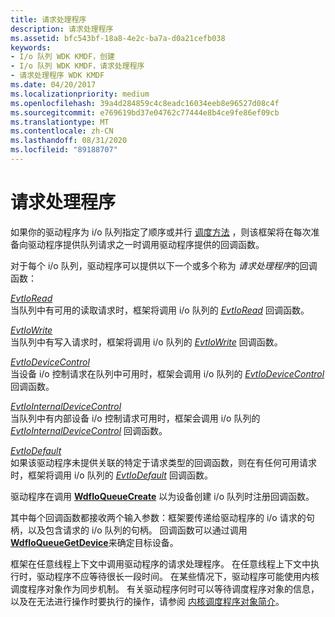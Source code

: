 ```yaml
---
title: 请求处理程序
description: 请求处理程序
ms.assetid: bfc543bf-18a8-4e2c-ba7a-d0a21cefb038
keywords:
- I/o 队列 WDK KMDF，创建
- I/o 队列 WDK KMDF，请求处理程序
- 请求处理程序 WDK KMDF
ms.date: 04/20/2017
ms.localizationpriority: medium
ms.openlocfilehash: 39a4d284859c4c8eadc16034eeb8e96527d08c4f
ms.sourcegitcommit: e769619bd37e04762c77444e8b4ce9fe86ef09cb
ms.translationtype: MT
ms.contentlocale: zh-CN
ms.lasthandoff: 08/31/2020
ms.locfileid: "89188707"
---
```

# <a name="request-handlers"></a>请求处理程序





如果你的驱动程序为 i/o 队列指定了顺序或并行 [调度方法](dispatching-methods-for-i-o-requests.md) ，则该框架将在每次准备向驱动程序提供队列请求之一时调用驱动程序提供的回调函数。

对于每个 i/o 队列，驱动程序可以提供以下一个或多个称为 *请求处理程序*的回调函数：

<a href="" id="evtioread"></a>[*EvtIoRead*](/windows-hardware/drivers/ddi/wdfio/nc-wdfio-evt_wdf_io_queue_io_read)  
当队列中有可用的读取请求时，框架将调用 i/o 队列的 [*EvtIoRead*](/windows-hardware/drivers/ddi/wdfio/nc-wdfio-evt_wdf_io_queue_io_read) 回调函数。

<a href="" id="evtiowrite"></a>[*EvtIoWrite*](/windows-hardware/drivers/ddi/wdfio/nc-wdfio-evt_wdf_io_queue_io_write)  
当队列中有写入请求时，框架将调用 i/o 队列的 [*EvtIoWrite*](/windows-hardware/drivers/ddi/wdfio/nc-wdfio-evt_wdf_io_queue_io_write) 回调函数。

<a href="" id="evtiodevicecontrol"></a>[*EvtIoDeviceControl*](/windows-hardware/drivers/ddi/wdfio/nc-wdfio-evt_wdf_io_queue_io_device_control)  
当设备 i/o 控制请求在队列中可用时，框架会调用 i/o 队列的 [*EvtIoDeviceControl*](/windows-hardware/drivers/ddi/wdfio/nc-wdfio-evt_wdf_io_queue_io_device_control) 回调函数。

<a href="" id="evtiointernaldevicecontrol"></a>[*EvtIoInternalDeviceControl*](/windows-hardware/drivers/ddi/wdfio/nc-wdfio-evt_wdf_io_queue_io_internal_device_control)  
当队列中有内部设备 i/o 控制请求可用时，框架会调用 i/o 队列的 [*EvtIoInternalDeviceControl*](/windows-hardware/drivers/ddi/wdfio/nc-wdfio-evt_wdf_io_queue_io_internal_device_control) 回调函数。

<a href="" id="evtiodefault"></a>[*EvtIoDefault*](/windows-hardware/drivers/ddi/wdfio/nc-wdfio-evt_wdf_io_queue_io_default)  
如果该驱动程序未提供关联的特定于请求类型的回调函数，则在有任何可用请求时，框架将调用 i/o 队列的 [*EvtIoDefault*](/windows-hardware/drivers/ddi/wdfio/nc-wdfio-evt_wdf_io_queue_io_default) 回调函数。

驱动程序在调用 [**WdfIoQueueCreate**](/windows-hardware/drivers/ddi/wdfio/nf-wdfio-wdfioqueuecreate) 以为设备创建 i/o 队列时注册回调函数。

其中每个回调函数都接收两个输入参数：框架要传递给驱动程序的 i/o 请求的句柄，以及包含请求的 i/o 队列的句柄。 回调函数可以通过调用 [**WdfIoQueueGetDevice**](/windows-hardware/drivers/ddi/wdfio/nf-wdfio-wdfioqueuegetdevice)来确定目标设备。

框架在任意线程上下文中调用驱动程序的请求处理程序。 在任意线程上下文中执行时，驱动程序不应等待很长一段时间。 在某些情况下，驱动程序可能使用内核调度程序对象作为同步机制。 有关驱动程序何时可以等待调度程序对象的信息，以及在无法进行操作时要执行的操作，请参阅 [内核调度程序对象简介](../kernel/introduction-to-kernel-dispatcher-objects.md)。

 

